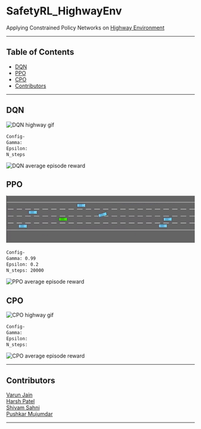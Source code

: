 # SafetyRL_HighwayEnv
Applying Constrained Policy Networks on [Highway Environment](https://github.com/eleurent/highway-env)

---

## Table of Contents

- [DQN](#dqn)
- [PPO](#ppo)
- [CPO](#cpo)
- [Contributors](#contributors)

---

## DQN

![DQN highway gif]()
```
Config-
Gamma: 
Epsilon: 
N_steps
```

![DQN average episode reward]()

## PPO 

![PPO highway gif](gifs/ppo_highway.gif)

```
Config-
Gamma: 0.99
Epsilon: 0.2
N_steps: 20000
```

![PPO average episode reward]()

## CPO

![CPO highway gif]()

```
Config-
Gamma: 
Epsilon: 
N_steps: 
```

![CPO average episode reward]()

---

## Contributors
[Varun Jain](https://github.com/varunjain3)\
[Harsh Patel](https://github.com/harshp1802)\
[Shivam Sahni](https://github.com/shivam15s)\
[Pushkar Mujumdar](https://github.com/pmujumdar27)

---